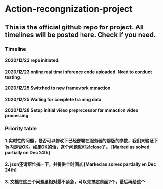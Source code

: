 # Action-recongnization-project

## This is the official github repo for project. All timelines will be posted here. Check if you need.

### Timeline

#### 2020/12/23 repo initiated.
#### 2020/12/23 online real time inference code uploaded. Need to conduct testing.
#### 2020/12/25 Switched to new framework mmaction
#### 2020/12/25 Waiting for complete training data
#### 2020/12/28 Setup initial video preprocessor for mmaction video processing

### Priority table

#### 1.实时性的问题，是否可以修改下已经部署在服务器的那版的参数，我们来验证下1s内是否OK。如果OK的话，这个问题就可以close了。 [Marked as solved partially on Dec 24th]

#### 2. json还请帮忙搞一下，并提供个时间点 [Marked as solved partially on Dec 24th]

#### 3. 文档在这三个问题里相对最不紧急，可以先搞定前面2个，最后再给这个
